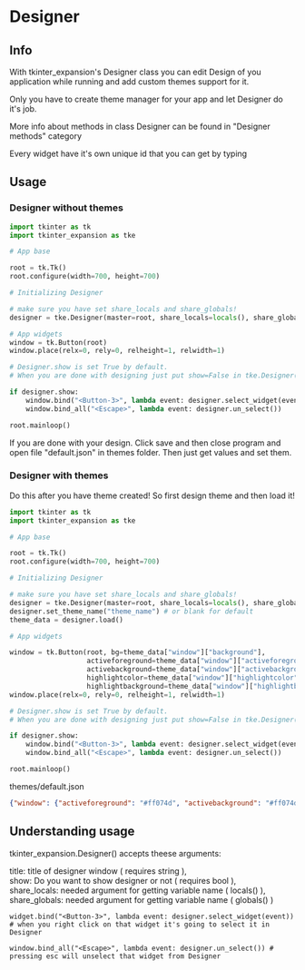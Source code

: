 # Designer

## Info

With tkinter_expansion's Designer class you can edit Design of you application while running and add custom themes support for it.

Only you have to create theme manager for your app and let Designer do it's job.

More info about methods in class Designer can be found in "Designer methods" category

Every widget have it's own unique id that you can get by typing

## Usage

### Designer without themes

``` py
import tkinter as tk
import tkinter_expansion as tke

# App base

root = tk.Tk()
root.configure(width=700, height=700)

# Initializing Designer

# make sure you have set share_locals and share_globals!
designer = tke.Designer(master=root, share_locals=locals(), share_globals=globals())

# App widgets
window = tk.Button(root)
window.place(relx=0, rely=0, relheight=1, relwidth=1)

# Designer.show is set True by default.
# When you are done with designing just put show=False in tke.Designer()

if designer.show:
    window.bind("<Button-3>", lambda event: designer.select_widget(event))
    window.bind_all("<Escape>", lambda event: designer.un_select())

root.mainloop()
```

If you are done with your design. Click save and then close program and open file "default.json" in themes folder. Then just get values and set them.

### Designer with themes

Do this after you have theme created! So first design theme and then load it!

``` py
import tkinter as tk
import tkinter_expansion as tke

# App base

root = tk.Tk()
root.configure(width=700, height=700)

# Initializing Designer

# make sure you have set share_locals and share_globals!
designer = tke.Designer(master=root, share_locals=locals(), share_globals=globals())
designer.set_theme_name("theme_name") # or blank for default
theme_data = designer.load()

# App widgets

window = tk.Button(root, bg=theme_data["window"]["background"],
                   activeforeground=theme_data["window"]["activeforeground"],
                   activebackground=theme_data["window"]["activebackground"],
                   highlightcolor=theme_data["window"]["highlightcolor"],
                   highlightbackground=theme_data["window"]["highlightbackground"])
window.place(relx=0, rely=0, relheight=1, relwidth=1)

# Designer.show is set True by default.
# When you are done with designing just put show=False in tke.Designer()

if designer.show:
    window.bind("<Button-3>", lambda event: designer.select_widget(event))
    window.bind_all("<Escape>", lambda event: designer.un_select())

root.mainloop()
```

themes/default.json
``` json
{"window": {"activeforeground": "#ff074d", "activebackground": "#ff074d", "background": "#ff074d", "highlightcolor": "#ff074d", "highlightbackground": "#ff074d"}}
```

## Understanding usage

tkinter_expansion.Designer() accepts theese arguments:

title: title of designer window ( requires string ),<br>
show: Do you want to show designer or not ( requires bool ),<br>
share_locals: needed argument for getting variable name ( locals() ),<br>
share_globals: needed argument for getting variable name ( globals() )<br>

```
widget.bind("<Button-3>", lambda event: designer.select_widget(event)) # when you right click on that widget it's going to select it in Designer
```

```
window.bind_all("<Escape>", lambda event: designer.un_select()) # pressing esc will unselect that widget from Designer
```

